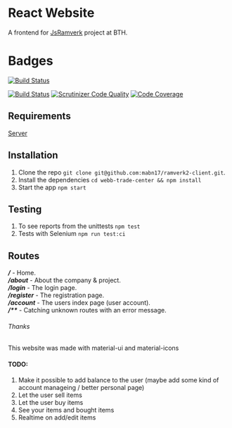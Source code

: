 # React Website
A frontend for [JsRamverk](https://jsramverk.me) project at BTH.

# Badges
[![Build Status](https://travis-ci.org/mabn17/webb-trade-center.svg?branch=master)](https://travis-ci.org/mabn17/webb-trade-center)

[![Build Status](https://scrutinizer-ci.com/g/mabn17/webb-trade-center/badges/build.png?b=master)](https://scrutinizer-ci.com/g/mabn17/webb-trade-center/build-status/master) [![Scrutinizer Code Quality](https://scrutinizer-ci.com/g/mabn17/webb-trade-center/badges/quality-score.png?b=master)](https://scrutinizer-ci.com/g/mabn17/webb-trade-center/?branch=master) [![Code Coverage](https://scrutinizer-ci.com/g/mabn17/webb-trade-center/badges/coverage.png?b=master)](https://scrutinizer-ci.com/g/mabn17/webb-trade-center/?branch=master)

## Requirements
[Server](https://github.com/mabn17/server-webb-trade-center)

## Installation
1. Clone the repo `git clone git@github.com:mabn17/ramverk2-client.git`.
2. Install the dependencies `cd webb-trade-center && npm install`
3. Start the app `npm start`

## Testing
1. To see reports from the unittests `npm test`
2. Tests with Selenium `npm run test:ci`

## Routes
***/*** - Home.  
***/about*** - About the company & project.  
***/login*** - The login page.  
***/register*** - The registration page.    
***/account*** - The users index page (user account).    
***/\*\**** - Catching unknown routes with an error message.  

###### Thanks
This website was made with material-ui and material-icons

#### TODO: 
1. Make it possible to add balance to the user (maybe add some kind of account manageing / better personal page)
2. Let the user sell items  
3. Let the user buy items  
4. See your items and bought items  
5. Realtime on add/edit items
